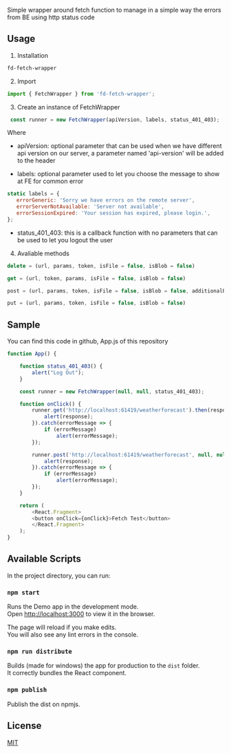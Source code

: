 Simple wrapper around fetch function to manage in a simple way the errors from BE using http status code

## Usage
1. Installation
 ```bash
fd-fetch-wrapper
 ```

2. Import
 ```javascript
 import { FetchWrapper } from 'fd-fetch-wrapper';
 ```

3. Create an instance of FetchWrapper
 ```javascript
  const runner = new FetchWrapper(apiVersion, labels, status_401_403);
 ```

Where

 - apiVersion: optional parameter that can be used when we have different api version on our server, a parameter named 'api-version' will be added to the header

 - labels: optional parameter used to let you choose the message to show at FE for common error
 ```javascript
static labels = {
    errorGeneric: 'Sorry we have errors on the remote server',
    errorServerNotAvailable: 'Server not available',
    errorSessionExpired: 'Your session has expired, please login.',
};
```

 - status_401_403: this is a callback function with no parameters that can be used to let you logout the user
 
4. Avaliable methods
```javascript
delete = (url, params, token, isFile = false, isBlob = false)

get = (url, token, params, isFile = false, isBlob = false) 

post = (url, params, token, isFile = false, isBlob = false, additionalParams = [])

put = (url, params, token, isFile = false, isBlob = false)
```


## Sample
You can find this code in github, App.js of this repository
```javascript
function App() {

    function status_401_403() {
        alert("Log Out");
    }

    const runner = new FetchWrapper(null, null, status_401_403);

    function onClick() {
        runner.get('http://localhost:61419/weatherforecast').then(response => {
            alert(response);
        }).catch(errorMessage => {
            if (errorMessage)
                alert(errorMessage);
        });

        runner.post('http://localhost:61419/weatherforecast', null, null, false, false, [{ namme: 'nome', value: 123 }]).then(response => {
            alert(response);
        }).catch(errorMessage => {
            if (errorMessage)
                alert(errorMessage);
        });
    }

    return (
        <React.Fragment>
        <button onClick={onClick}>Fetch Test</button>
        </React.Fragment>
    );
}
```

## Available Scripts

In the project directory, you can run:

### `npm start`

Runs the Demo app in the development mode.<br />
Open [http://localhost:3000](http://localhost:3000) to view it in the browser.

The page will reload if you make edits.<br />
You will also see any lint errors in the console.

### `npm run distribute`

Builds (made for windows) the app for production to the `dist` folder.<br />
It correctly bundles the React component.

### `npm publish`

Publish the dist on npmjs.

## License
[MIT](https://choosealicense.com/licenses/mit/)

